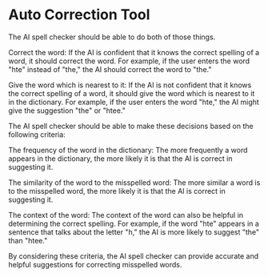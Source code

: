 # Auto Correction Tool

The AI spell checker should be able to do both of those things.

Correct the word: If the AI is confident that it knows the correct spelling of a word, it should correct the word. For example, if the user enters the word "hte" instead of "the," the AI should correct the word to "the."

Give the word which is nearest to it: If the AI is not confident that it knows the correct spelling of a word, it should give the word which is nearest to it in the dictionary. For example, if the user enters the word "hte," the AI might give the suggestion "the" or "htee."

The AI spell checker should be able to make these decisions based on the following criteria:

The frequency of the word in the dictionary: The more frequently a word appears in the dictionary, the more likely it is that the AI is correct in suggesting it.

The similarity of the word to the misspelled word: The more similar a word is to the misspelled word, the more likely it is that the AI is correct in suggesting it.

The context of the word: The context of the word can also be helpful in determining the correct spelling. For example, if the word "hte" appears in a sentence that talks about the letter "h," the AI is more likely to suggest "the" than "htee."

By considering these criteria, the AI spell checker can provide accurate and helpful suggestions for correcting misspelled words.

